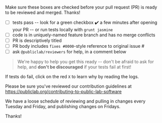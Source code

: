 Make sure these boxes are checked before your pull request (PR) is ready to be reviewed and merged. Thanks!

* [ ] tests pass -- look for a green checkbox ✔️ a few minutes after opening your PR -- or run tests locally with `grunt jasmine`
* [ ] code is in uniquely-named feature branch and has no merge conflicts
* [ ] PR is descriptively titled
* [ ] PR body includes `fixes #0000`-style reference to original issue #
* [ ] ask `@publiclab/reviewers` for help, in a comment below

> We're happy to help you get this ready -- don't be afraid to ask for help, and **don't be discouraged** if your tests fail at first!

If tests do fail, click on the red `X` to learn why by reading the logs.

Please be sure you've reviewed our contribution guidelines at https://publiclab.org/contributing-to-public-lab-software

We have a loose schedule of reviewing and pulling in changes every Tuesday and Friday, and publishing changes on Fridays. 

Thanks!